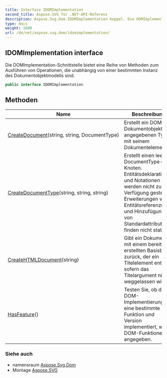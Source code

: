 ```yaml
---
title: Interface IDOMImplementation
second_title: Aspose.SVG für .NET-API-Referenz
description: Aspose.Svg.Dom.IDOMImplementation koppel. Die DOMImplementationSchnittstelle bietet eine Reihe von Methoden zum Ausführen von Operationen die unabhängig von einer bestimmten Instanz des Dokumentobjektmodells sind.
type: docs
weight: 1040
url: /de/net/aspose.svg.dom/idomimplementation/
---
```

## IDOMImplementation interface

Die DOMImplementation-Schnittstelle bietet eine Reihe von Methoden zum Ausführen von Operationen, die unabhängig von einer bestimmten Instanz des Dokumentobjektmodells sind.

```csharp
public interface IDOMImplementation
```

## Methoden

| Name | Beschreibung |
| --- | --- |
| [CreateDocument](../../aspose.svg.dom/idomimplementation/createdocument/)(string, string, DocumentType) | Erstellt ein DOM-Dokumentobjekt des angegebenen Typs mit seinem Dokumentelement. |
| [CreateDocumentType](../../aspose.svg.dom/idomimplementation/createdocumenttype/)(string, string, string) | Erstellt einen leeren DocumentType-Knoten. Entitätsdeklarationen und Notationen werden nicht zur Verfügung gestellt. Erweiterungen von Entitätsreferenzen und Hinzufügungen von Standardattributen finden nicht statt. |
| [CreateHTMLDocument](../../aspose.svg.dom/idomimplementation/createhtmldocument/)(string) | Gibt ein Dokument mit einem bereits erstellten Basisbaum zurück, der ein Titelelement enthält, sofern das Titelargument nicht weggelassen wird. |
| [HasFeature](../../aspose.svg.dom/idomimplementation/hasfeature/)() | Testen Sie, ob die DOM-Implementierung eine bestimmte Funktion und Version implementiert, wie in DOM-Funktionen angegeben. |

### Siehe auch

* namensraum [Aspose.Svg.Dom](../../aspose.svg.dom/)
* Montage [Aspose.SVG](../../)


